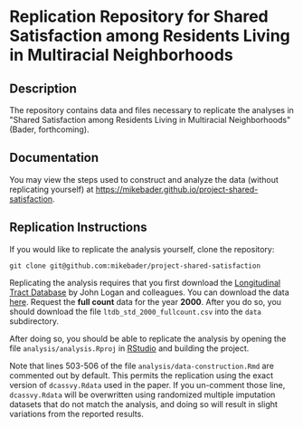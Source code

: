 # Replication Repository for Shared Satisfaction among Residents Living in Multiracial Neighborhoods

## Description

The repository contains data and files necessary to replicate the analyses in "Shared Satisfaction among Residents Living in Multiracial Neighborhoods" (Bader, forthcoming). 

## Documentation

You may view the steps used to construct and analyze the data (without replicating yourself) at https://mikebader.github.io/project-shared-satisfaction.

## Replication Instructions

If you would like to replicate the analysis yourself, clone the repository:

    git clone git@github.com:mikebader/project-shared-satisfaction

Replicating the analysis requires that you first download the [Longitudinal Tract Database](https://s4.ad.brown.edu/projects/diversity/Researcher/Bridging.htm) by John Logan and colleagues. You can download the data [here](https://s4.ad.brown.edu/projects/diversity/researcher/LTBDDload/Default.aspx). Request the **full count** data for the year **2000**. After you do so, you should download the file `ltdb_std_2000_fullcount.csv` into the `data` subdirectory. 

After doing so, you should be able to replicate the analysis by opening the file `analysis/analysis.Rproj` in [RStudio](https://www.rstudio.com/) and building the project. 

Note that lines 503-506 of the file `analysis/data-construction.Rmd` are commented out by default. This permits the replication using the exact version of `dcassvy.Rdata` used in the paper. If you un-comment those line, `dcassvy.Rdata` will be overwritten using randomized multiple imputation datasets that do not match the analysis, and doing so will result in slight variations from the reported results. 